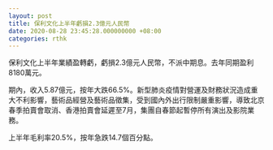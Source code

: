 ```yaml
---
layout: post
title: 保利文化上半年虧損2.3億元人民幣
date: 2020-08-28 23:45:28.000000000 +08:00
categories: rthk
---
```


保利文化上半年業績盈轉虧，虧損2.3億元人民幣，不派中期息。去年同期盈利8180萬元。

期內，收入5.87億元，按年大跌66.5%。新型肺炎疫情對營運及財務狀況造成重大不利影響，藝術品經營及藝術品徵集，受到國內外出行限制嚴重影響，導致北京春季拍賣會取消、香港拍賣會延遲至7月，集團自春節起暫停所有演出及影院業務。

上半年毛利率20.5%，按年急跌14.7個百分點。
